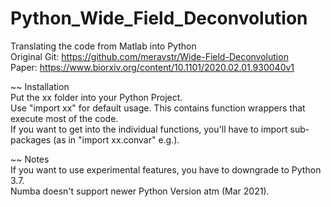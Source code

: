 # Python_Wide_Field_Deconvolution
Translating the code from Matlab into Python  
Original Git: https://github.com/meravstr/Wide-Field-Deconvolution  
Paper: https://www.biorxiv.org/content/10.1101/2020.02.01.930040v1  


~~ Installation  
Put the xx folder into your Python Project.  
Use "import xx" for default usage. This contains function wrappers that execute most of the code.  
If you want to get into the individual functions, you'll have to import sub-packages (as in "import xx.convar" e.g.).  
  
~~ Notes  
If you want to use experimental features, you have to downgrade to Python 3.7.  
Numba doesn't support newer Python Version atm (Mar 2021).  
